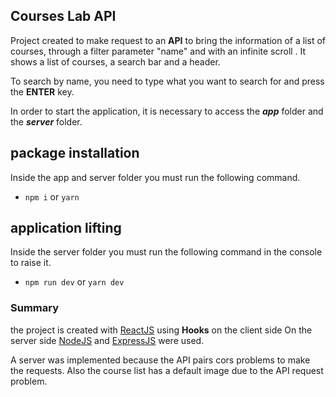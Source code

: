 ## Courses Lab API

Project created to make request to an **API** to bring the information of a list of courses, through a filter parameter "name" and with an infinite scroll .
It shows a list of courses, a search bar and a header.

To search by name, you need to type what you want to search for and press the **ENTER** key.

In order to start the application, it is necessary to access the **_app_** folder and the **_server_** folder.

## package installation

Inside the app and server folder you must run the following command.

- `npm i` or `yarn`

## application lifting

Inside the server folder you must run the following command in the console to raise it.

- `npm run dev` or `yarn dev`

### Summary

the project is created with [ReactJS]('https://reactjs.org/') using **Hooks** on the client side On the server side [NodeJS]('https://nodejs.org/en/docs/') and [ExpressJS]('https://expressjs.com/en/guide/routing.html') were used.

A server was implemented because the API pairs cors problems to make the requests. Also the course list has a default image due to the API request problem.
